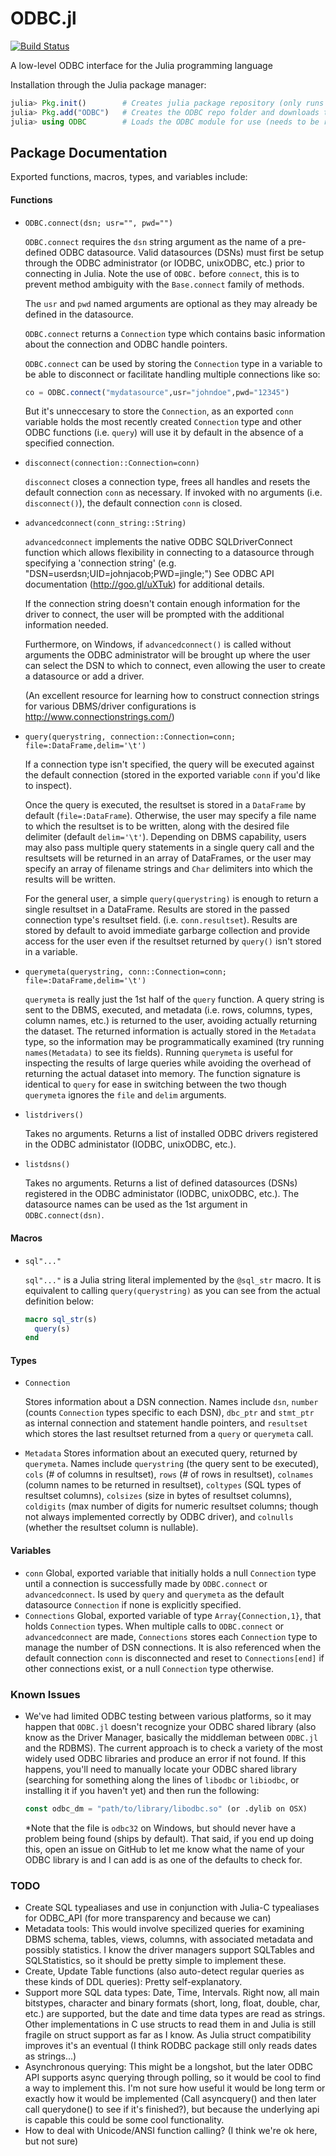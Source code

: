 ODBC.jl
=======
[![Build Status](https://travis-ci.org/JuliaDB/ODBC.jl.png)](https://travis-ci.org/JuliaDB/ODBC.jl)

A low-level ODBC interface for the Julia programming language

Installation through the Julia package manager:
```julia
julia> Pkg.init()        # Creates julia package repository (only runs once for all packages)
julia> Pkg.add("ODBC")   # Creates the ODBC repo folder and downloads the ODBC package + dependancy (if needed)
julia> using ODBC        # Loads the ODBC module for use (needs to be run with each new Julia instance)
```
## Package Documentation
Exported functions, macros, types, and variables include:
#### Functions
* `ODBC.connect(dsn; usr="", pwd="")`

  `ODBC.connect` requires the `dsn` string argument as the name of a pre-defined ODBC
datasource.  Valid datasources (DSNs) must first be setup through the ODBC
administrator (or IODBC, unixODBC, etc.) prior to connecting in Julia. Note the use of `ODBC.` before `connect`, this is to prevent method ambiguity with the `Base.connect` family of methods.

  The `usr` and `pwd` named arguments are optional as they may already
be defined in the datasource.

  `ODBC.connect` returns a `Connection` type which contains basic information
about the connection and ODBC handle pointers.

  `ODBC.connect` can be used by storing the `Connection` type in
a variable to be able to disconnect or facilitate handling multiple
connections like so:
  ```julia
  co = ODBC.connect("mydatasource",usr="johndoe",pwd="12345")
  ```
  But it's unneccesary to store the `Connection`, as an exported
`conn` variable holds the most recently created `Connection` type and other
ODBC functions (i.e. `query`) will use it by default in the absence of a specified
connection.

* `disconnect(connection::Connection=conn)`

  `disconnect` closes a connection type, frees all handles and resets
the default connection `conn` as necessary. If invoked with no arguments
(i.e. `disconnect()`), the default connection `conn` is closed.

* `advancedconnect(conn_string::String)`

  `advancedconnect` implements the native ODBC SQLDriverConnect function
which allows flexibility in connecting to a datasource through specifying
a 'connection string' (e.g. "DSN=userdsn;UID=johnjacob;PWD=jingle;") See
ODBC API documentation (http://goo.gl/uXTuk) for additional details.

  If the connection string doesn't contain enough information for the driver
to connect, the user will be prompted with the additional information
needed.

  Furthermore, on Windows, if `advancedconnect()` is called without arguments the ODBC
administrator will be brought up where the user can select the DSN to
which to connect, even allowing the user to create a datasource or add a
driver.

  (An excellent resource for learning how to construct connection strings
for various DBMS/driver configurations is
http://www.connectionstrings.com/)

* `query(querystring, connection::Connection=conn; file=:DataFrame,delim='\t')`
  
  If a connection type isn't specified, the query will be executed against
the default connection (stored in the exported variable `conn` if you'd like to
inspect).

  Once the query is executed, the resultset is stored in a
`DataFrame` by default (`file=:DataFrame`). Otherwise, the user may specify
a file name to which the resultset is to be written, along with the desired
file delimiter (default `delim='\t'`). Depending on DBMS capability, users may also
pass multiple query statements in a single query call and the resultsets
will be returned in an array of DataFrames, or the user may specify an array
of filename strings and `Char` delimiters into which the results will be written. 

  For the general user, a simple `query(querystring)` is enough to return a single
resultset in a DataFrame. Results are stored in the passed connection type's resultset field.
(i.e. `conn.resultset`). Results are stored by default to avoid immediate garbarge collection
and provide access for the user even if the resultset returned by `query()` isn't stored in a variable.

* `querymeta(querystring, conn::Connection=conn; file=:DataFrame,delim='\t')`
 
  `querymeta` is really just the 1st half of the `query` function. A query string is sent to the DBMS, executed,
and metadata (i.e. rows, columns, types, column names, etc.) is returned to the user, avoiding actually returning
the dataset. The returned information is actually stored in the `Metadata` type, so the information may be
programmatically examined (try running `names(Metadata)` to see its fields). Running `querymeta` is useful 
for inspecting the results of large queries while avoiding the overhead of returning the actual dataset into memory.
The function signature is identical to `query` for ease in switching between the two though `querymeta` ignores
the `file` and `delim` arguments.

* `listdrivers()`

  Takes no arguments. Returns a list of installed ODBC drivers registered in the ODBC administator (IODBC, unixODBC, etc.).
* `listdsns()`

  Takes no arguments. Returns a list of defined datasources (DSNs) registered in the ODBC administator 
  (IODBC, unixODBC, etc.). The datasource names can be used as the 1st argument in `ODBC.connect(dsn)`.
#### Macros
* `sql"..."`

  `sql"..."` is a Julia string literal implemented by the `@sql_str` macro. It is equivalent to calling 
  `query(querystring)` as you can see from the actual definition below:
  ```julia
  macro sql_str(s)
    query(s)
  end
  ```
#### Types
* `Connection`

  Stores information about a DSN connection. Names include `dsn`, `number` (counts `Connection` types specific
to each DSN), `dbc_ptr` and `stmt_ptr` as internal connection and statement handle pointers, and `resultset` which
stores the last resultset returned from a `query` or `querymeta` call. 

* `Metadata`
  Stores information about an executed query, returned by `querymeta`. Names include `querystring` (the query sent to
be executed), `cols` (# of columns in resultset), `rows` (# of rows in resultset), `colnames` (column names to be 
returned in resultset), `coltypes` (SQL types of resultset columns), `colsizes` (size in bytes of resultset columns),
`coldigits` (max number of digits for numeric resultset columns; though not always implemented correctly by ODBC driver),
and `colnulls` (whether the resultset column is nullable).
#### Variables
* `conn`
  Global, exported variable that initially holds a null `Connection` type until a connection is successfully made by
`ODBC.connect` or `advancedconnect`. Is used by `query` and `querymeta` as the default datasource `Connection` if none is
explicitly specified. 
* `Connections`
  Global, exported variable of type `Array{Connection,1}`, that holds `Connection` types. When multiple calls to `ODBC.connect`
or `advancedconnect` are made, `Connections` stores each `Connection` type to manage the number of DSN connections. 
It is also referenced when the default connection `conn` is disconnected and reset to `Connections[end]` if other 
connections exist, or a null `Connection` type otherwise.

### Known Issues
* We've had limited ODBC testing between various platforms, so it may happen that `ODBC.jl` doesn't recognize your
  ODBC shared library (also know as the Driver Manager, basically the middleman between `ODBC.jl` and the RDBMS).
  The current approach is to check a variety of the most widely used ODBC libraries and produce an error if not found.
  If this happens, you'll need to manually locate your ODBC shared library (searching for something along the lines of
  `libodbc` or `libiodbc`, or installing it if you haven't yet) and then run the following:
  ```julia
  const odbc_dm = "path/to/library/libodbc.so" (or .dylib on OSX)
  ```

  *Note that the file is `odbc32` on Windows, but should never have a problem being found (ships by default).
  That said, if you end up doing this, open an issue on GitHub to let me know what the name of your ODBC library is
and I can add is as one of the defaults to check for.

### TODO
* Create SQL typealiases and use in conjunction with Julia-C typealiases for ODBC_API (for more transparency and because we can)
* Metadata tools: This would involve specilized queries for examining DBMS schema, tables, views, columns, with 
  associated metadata and possibly statistics. I know the driver managers support SQLTables and SQLStatistics, 
  so it should be pretty simple to implement these.
* Create, Update Table functions (also auto-detect regular queries as these kinds of DDL queries): Pretty self-explanatory.
* Support more SQL data types: Date, Time, Intervals. Right now, all main bitstypes, character and binary formats
  (short, long, float, double, char, etc.) are supported, but the date and time data types are read as strings. 
  Other implementations in C use structs to read them in and Julia is still fragile on struct support as far as I know.
  As Julia struct compatibility improves it's an eventual (I think RODBC package still only reads dates as strings...)
* Asynchronous querying: This might be a longshot, but the later ODBC API supports async querying through polling, 
  so it would be cool to find a way to implement this. I'm not sure how useful it would be long term or exactly how it
  would be implemented (Call asyncquery() and then later call querydone() to see if it's finished?), but because the
  underlying api is capable this could be some cool functionality.
* How to deal with Unicode/ANSI function calling? (I think we're ok here, but not sure)
